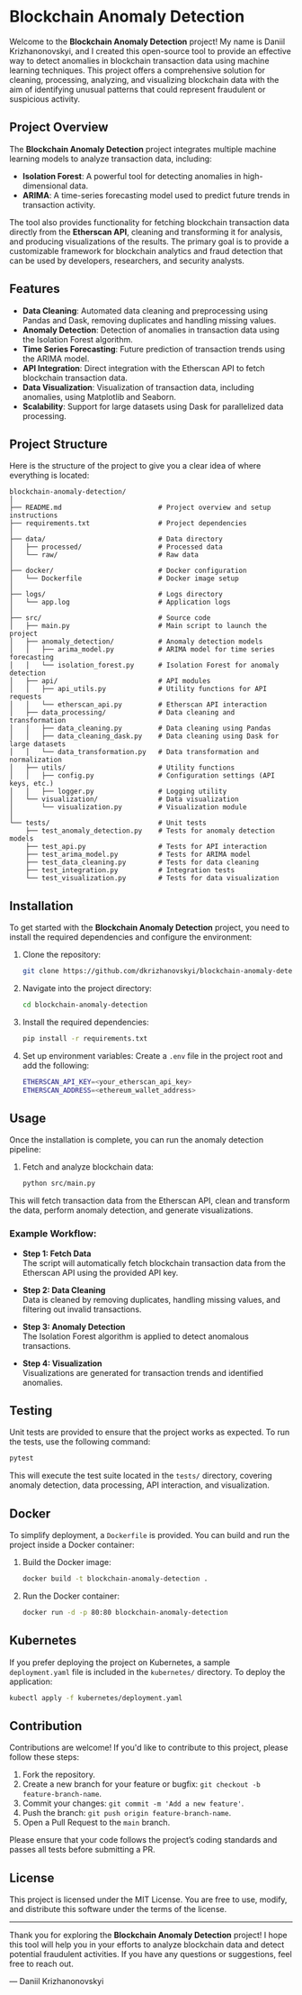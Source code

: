 # Blockchain Anomaly Detection

Welcome to the **Blockchain Anomaly Detection** project! My name is Daniil Krizhanonovskyi, and I created this open-source tool to provide an effective way to detect anomalies in blockchain transaction data using machine learning techniques. This project offers a comprehensive solution for cleaning, processing, analyzing, and visualizing blockchain data with the aim of identifying unusual patterns that could represent fraudulent or suspicious activity.

## Project Overview

The **Blockchain Anomaly Detection** project integrates multiple machine learning models to analyze transaction data, including:
- **Isolation Forest**: A powerful tool for detecting anomalies in high-dimensional data.
- **ARIMA**: A time-series forecasting model used to predict future trends in transaction activity.

The tool also provides functionality for fetching blockchain transaction data directly from the **Etherscan API**, cleaning and transforming it for analysis, and producing visualizations of the results. The primary goal is to provide a customizable framework for blockchain analytics and fraud detection that can be used by developers, researchers, and security analysts.

## Features

- **Data Cleaning**: Automated data cleaning and preprocessing using Pandas and Dask, removing duplicates and handling missing values.
- **Anomaly Detection**: Detection of anomalies in transaction data using the Isolation Forest algorithm.
- **Time Series Forecasting**: Future prediction of transaction trends using the ARIMA model.
- **API Integration**: Direct integration with the Etherscan API to fetch blockchain transaction data.
- **Data Visualization**: Visualization of transaction data, including anomalies, using Matplotlib and Seaborn.
- **Scalability**: Support for large datasets using Dask for parallelized data processing.

## Project Structure

Here is the structure of the project to give you a clear idea of where everything is located:

```
blockchain-anomaly-detection/
│
├── README.md                        # Project overview and setup instructions
├── requirements.txt                 # Project dependencies
│
├── data/                            # Data directory
│   ├── processed/                   # Processed data
│   └── raw/                         # Raw data
│
├── docker/                          # Docker configuration
│   └── Dockerfile                   # Docker image setup
│
├── logs/                            # Logs directory
│   └── app.log                      # Application logs
│
├── src/                             # Source code
│   ├── main.py                      # Main script to launch the project
│   ├── anomaly_detection/           # Anomaly detection models
│   │   ├── arima_model.py           # ARIMA model for time series forecasting
│   │   └── isolation_forest.py      # Isolation Forest for anomaly detection
│   ├── api/                         # API modules
│   │   ├── api_utils.py             # Utility functions for API requests
│   │   └── etherscan_api.py         # Etherscan API interaction
│   ├── data_processing/             # Data cleaning and transformation
│   │   ├── data_cleaning.py         # Data cleaning using Pandas
│   │   ├── data_cleaning_dask.py    # Data cleaning using Dask for large datasets
│   │   └── data_transformation.py   # Data transformation and normalization
│   ├── utils/                       # Utility functions
│   │   ├── config.py                # Configuration settings (API keys, etc.)
│   │   ├── logger.py                # Logging utility
│   └── visualization/               # Data visualization
│       └── visualization.py         # Visualization module
│
└── tests/                           # Unit tests
    ├── test_anomaly_detection.py    # Tests for anomaly detection models
    ├── test_api.py                  # Tests for API interaction
    ├── test_arima_model.py          # Tests for ARIMA model
    ├── test_data_cleaning.py        # Tests for data cleaning
    ├── test_integration.py          # Integration tests
    └── test_visualization.py        # Tests for data visualization
```

## Installation

To get started with the **Blockchain Anomaly Detection** project, you need to install the required dependencies and configure the environment:

1. Clone the repository:
   ```bash
   git clone https://github.com/dkrizhanovskyi/blockchain-anomaly-detection.git
   ```

2. Navigate into the project directory:
   ```bash
   cd blockchain-anomaly-detection
   ```

3. Install the required dependencies:
   ```bash
   pip install -r requirements.txt
   ```

4. Set up environment variables:
   Create a `.env` file in the project root and add the following:
   ```bash
   ETHERSCAN_API_KEY=<your_etherscan_api_key>
   ETHERSCAN_ADDRESS=<ethereum_wallet_address>
   ```

## Usage

Once the installation is complete, you can run the anomaly detection pipeline:

1. Fetch and analyze blockchain data:
   ```bash
   python src/main.py
   ```

This will fetch transaction data from the Etherscan API, clean and transform the data, perform anomaly detection, and generate visualizations.

### Example Workflow:

- **Step 1: Fetch Data**  
   The script will automatically fetch blockchain transaction data from the Etherscan API using the provided API key.

- **Step 2: Data Cleaning**  
   Data is cleaned by removing duplicates, handling missing values, and filtering out invalid transactions.

- **Step 3: Anomaly Detection**  
   The Isolation Forest algorithm is applied to detect anomalous transactions.

- **Step 4: Visualization**  
   Visualizations are generated for transaction trends and identified anomalies.

## Testing

Unit tests are provided to ensure that the project works as expected. To run the tests, use the following command:

```bash
pytest
```

This will execute the test suite located in the `tests/` directory, covering anomaly detection, data processing, API interaction, and visualization.

## Docker

To simplify deployment, a `Dockerfile` is provided. You can build and run the project inside a Docker container:

1. Build the Docker image:
   ```bash
   docker build -t blockchain-anomaly-detection .
   ```

2. Run the Docker container:
   ```bash
   docker run -d -p 80:80 blockchain-anomaly-detection
   ```

## Kubernetes

If you prefer deploying the project on Kubernetes, a sample `deployment.yaml` file is included in the `kubernetes/` directory. To deploy the application:

```bash
kubectl apply -f kubernetes/deployment.yaml
```

## Contribution

Contributions are welcome! If you'd like to contribute to this project, please follow these steps:

1. Fork the repository.
2. Create a new branch for your feature or bugfix: `git checkout -b feature-branch-name`.
3. Commit your changes: `git commit -m 'Add a new feature'`.
4. Push the branch: `git push origin feature-branch-name`.
5. Open a Pull Request to the `main` branch.

Please ensure that your code follows the project’s coding standards and passes all tests before submitting a PR.

## License

This project is licensed under the MIT License. You are free to use, modify, and distribute this software under the terms of the license.

---

Thank you for exploring the **Blockchain Anomaly Detection** project! I hope this tool will help you in your efforts to analyze blockchain data and detect potential fraudulent activities. If you have any questions or suggestions, feel free to reach out.

— Daniil Krizhanonovskyi

